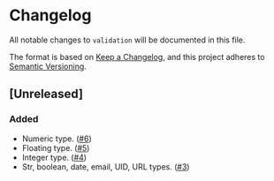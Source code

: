 # Changelog

All notable changes to `validation` will be documented in this file.

The format is based on [Keep a Changelog](https://keepachangelog.com/en/1.0.0/),
and this project adheres to [Semantic Versioning](https://semver.org/spec/v2.0.0.html).

## [Unreleased]

### Added
- Numeric type. ([#6](https://github.com/phenixphp/validation/pull/6))
- Floating type. ([#5](https://github.com/phenixphp/validation/pull/5))
- Integer type. ([#4](https://github.com/phenixphp/validation/pull/4))
- Str, boolean, date, email, UID, URL types. ([#3](https://github.com/phenixphp/validation/pull/3))
